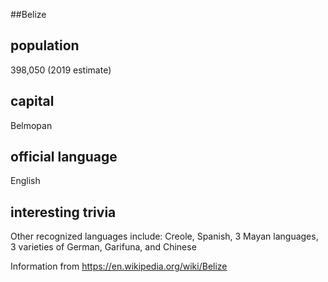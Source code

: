 ##Belize
## population
398,050 (2019 estimate)

## capital
Belmopan
 
## official language
English

## interesting trivia
Other recognized languages include:
Creole, Spanish, 3 Mayan languages, 3 varieties of German, Garifuna, and Chinese

Information from https://en.wikipedia.org/wiki/Belize
